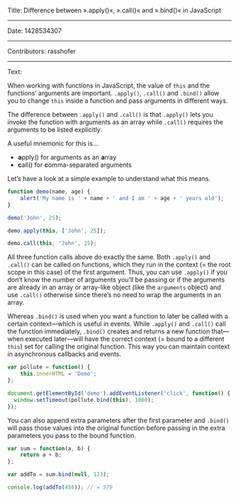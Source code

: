 Title: Difference between ».apply()«, ».call()« and ».bind()« in JavaScript

-----

Date: 1428534307

-----

Contributors: rasshofer

-----

Text:

When working with functions in JavaScript, the value of `this` and the functions’ arguments are important. `.apply()`, `.call()` and `.bind()` allow you to change `this` inside a function and pass arguments in different ways.

The difference between `.apply()` and `.call()` is that `.apply()` lets you invoke the function with arguments as an array while `.call()` requires the arguments to be listed explicitly.

A useful mnemonic for this is…

- **a**pply() for arguments as an **a**rray
- **c**all() for **c**omma-separated arguments

Let’s have a look at a simple example to understand what this means.

```js
function demo(name, age) {
    alert('My name is ' + name + ' and I am ' + age + ' years old');
}

demo('John', 25);

demo.apply(this, ['John', 25]);

demo.call(this, 'John', 25);
```

All three function calls above do exactly the same.  Both `.apply()` and `.call()` can be called on functions, which they run in the context (= the root scope in this case) of the first argument. Thus, you can use `.apply()` if you don’t know the number of arguments you’ll be passing or if the arguments are already in an array or array-like object (like the `arguments` object) and use `.call()` otherwise since there’s no need to wrap the arguments in an array.

Whereas `.bind()` is used when you want a function to later be called with a certain context—which is useful in events. While `.apply()` and `.call()` call the function immediately, `.bind()` creates and returns a new function that—when executed later—will have the correct context (= bound to a different `this`) set for calling the original function. This way you can maintain context in asynchronous callbacks and events.

```js
var pollute = function() {
    this.innerHTML = 'Demo';
};

document.getElementById('demo').addEventListener('click', function() {
  window.setTimeout(pollute.bind(this), 1000);
});
```

You can also append extra parameters after the first parameter and `.bind()` will pass those values into the original function before passing in the extra parameters you pass to the bound function.

```js
var sum = function(a, b) {
    return a + b;
};

var addTo = sum.bind(null, 123);

console.log(addTo(456)); // = 579
```
